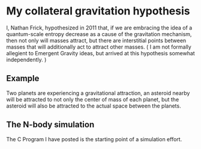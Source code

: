 # My collateral gravitation hypothesis

I, Nathan Frick, hypothesized in 2011 that, if we are embracing the idea of a quantum-scale entropy decrease as a cause of the gravitation mechanism, then not only will masses attract, but there are interstitial points between masses that will additionally act to attract other masses.  ( I am not formally allegient to Emergent Gravity ideas, but arrived at this hypothesis somewhat independently. )

## Example

Two planets are experiencing a gravitational attraction,  an asteroid nearby will be attracted to not only the center of mass of each planet, but the asteroid will also be attracted to the actual space between the planets.

## The N-body simulation

The C Program I have posted is the starting point of a simulation effort.



